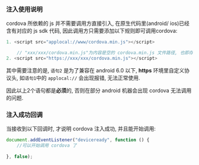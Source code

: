 ### 注入使用说明

cordova 所依赖的 js 并不需要调用方直接引入, 在原生代码里(android/ ios)已经含有对应的 js sdk 代码, 因此调用方只需要添加以下规则即可调用cordova: 

```javascript
1. <script src="applocal://www/cordova.min.js"></script>

	// "xxx/xxx/cordova.min.js"为内容是空的 cordova.min.js 文件路径, 也即存在该文件,但不需要实际内容
2. <script src="https://xxx/xxx/cordova.min.js"></script>   
```

其中需要注意的是,  `语句2` 是为了兼容在 android 6.0 以下, **https** 环境里自定义协议头, 如`语句1`中的 `applocal://` 会出现报错, 无法正常使用.

因此以上2个语句都是**必须**的, 否则在部分 android 机器会出现 cordova 无法调用的问题.



### 注入成功回调

当接收到以下回调时, 才说明 cordova 注入成功, 并且能开始调用:

```javascript
document.addEventListener("deviceready", function () {
    //可以开始调用 cordova 了
    
}, false);

```



